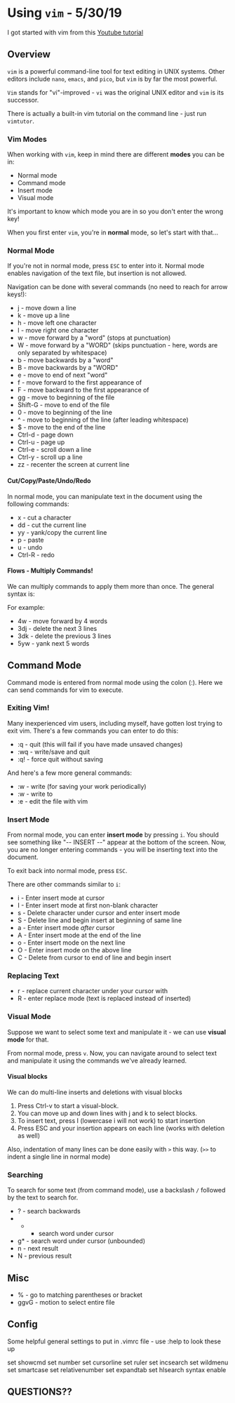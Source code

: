 # Using `vim` - 5/30/19

I got started with vim from this [Youtube tutorial](https://www.youtube.com/watch?v=Nim4_f5QUxA)

## Overview

`vim` is a powerful command-line tool for text editing in UNIX systems.
Other editors include `nano`, `emacs`, and `pico`, but `vim` is by far the most powerful.

`Vim` stands for "vi"-improved - `vi` was the original UNIX editor and `vim` is its successor.

There is actually a built-in vim tutorial on the command line - just run `vimtutor`.

### Vim Modes

When working with `vim`, keep in mind there are different **modes** you can be in:

* Normal mode
* Command mode
* Insert mode
* Visual mode

It's important to know which mode you are in so you don't enter the wrong key!

When you first enter `vim`, you're in **normal** mode, so let's start with that...

### Normal Mode

If you're not in normal mode, press `ESC` to enter into it. Normal mode enables navigation of the text file,
but insertion is not allowed. 

Navigation can be done with several commands (no need to reach for arrow keys!):

* j - move down a line
* k - move up a line
* h - move left one character
* l - move right one character
* w - move forward by a "word" (stops at punctuation)
* W - move forward by a "WORD" (skips punctuation - here, words are only separated by whitespace)
* b - move backwards by a "word"
* B - move backwards by a "WORD"
* e - move to end of next "word"
* f <char> - move forward to the first appearance of <char>
* F <char> - move backward to the first appearance of <char>
* gg - move to beginning of the file
* Shift-G - move to end of the file
* 0 - move to beginning of the line
* ^ - move to beginning of the line (after leading whitespace)
* $ - move to the end of the line
* Ctrl-d - page down
* Ctrl-u - page up
* Ctrl-e - scroll down a line
* Ctrl-y - scroll up a line
* zz - recenter the screen at current line

#### Cut/Copy/Paste/Undo/Redo

In normal mode, you can manipulate text in the document using the following commands:

* x - cut a character
* dd - cut the current line
* yy - yank/copy the current line
* p - paste
* u - undo
* Ctrl-R - redo

#### Flows - Multiply Commands!

We can multiply commands to apply them more than once. The general syntax is:

<number> <verb> <noun>

For example:
* 4w  - move forward by 4 words
* 3dj - delete the next 3 lines
* 3dk - delete the previous 3 lines
* 5yw - yank next 5 words

## Command Mode

Command mode is entered from normal mode using the colon (:). Here we can send commands for vim to execute.

### Exiting Vim!

Many inexperienced vim users, including myself, have gotten lost trying to exit vim.
There's a few commands you can enter to do this:

* :q - quit (this will fail if you have made unsaved changes)
* :wq - write/save and quit
* :q! - force quit without saving

And here's a few more general commands:
* :w - write (for saving your work periodically)
* :w <file> - write to <file>
* :e <filename> - edit the file with vim

### Insert Mode

From normal mode, you can enter **insert mode** by pressing `i`. You should see something like "-- INSERT --" appear
at the bottom of the screen. Now, you are no longer entering commands - you will be inserting text into the document.

To exit back into normal mode, press `ESC`.

There are other commands similar to `i`:

* i - Enter insert mode at cursor
* I - Enter insert mode at first non-blank character
* s - Delete character under cursor and enter insert mode
* S - Delete line and begin insert at beginning of same line
* a - Enter insert mode _after_ cursor
* A - Enter insert mode at the end of the line
* o - Enter insert mode on the next line
* O - Enter insert mode on the above line
* C - Delete from cursor to end of line and begin insert

### Replacing Text 

* r <char> - replace current character under your cursor with <char>
* R - enter replace mode (text is replaced instead of inserted)

### Visual Mode

Suppose we want to select some text and manipulate it - we can use **visual mode** for that.

From normal mode, press `v`. Now, you can navigate around to select text and manipulate it using the commands we've already learned.

#### Visual blocks

We can do multi-line inserts and deletions with visual blocks

1. Press Ctrl-v to start a visual-block.
2. You can move up and down lines with j and k to select blocks. 
3. To insert text, press I (lowercase i will not work) to start insertion
4. Press ESC and your insertion appears on each line (works with deletion as well)

Also, indentation of many lines can be done easily with `>` this way. (`>>` to indent a single line in normal mode)

### Searching

To search for some text (from command mode), use a backslash `/` followed by the text to search for.

* ? - search backwards
* * - search word under cursor
* g* - search word under cursor (unbounded)
* n - next result
* N - previous result

## Misc

* % - go to matching parentheses or bracket
* ggvG - motion to select entire file

## Config

Some helpful general settings to put in .vimrc file - use :help <cmd> to look these up

set showcmd
set number 
set cursorline
set ruler
set incsearch
set wildmenu
set smartcase
set relativenumber
set expandtab
set hlsearch
syntax enable

## QUESTIONS??

